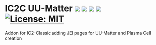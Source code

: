 # IC2C UU-Matter <a href="https://www.curseforge.com/minecraft/mc-mods/ic2cuumatter"><img src="http://cf.way2muchnoise.eu/versions/827219.svg" style="max-width:100%;"></a> <a href="https://www.curseforge.com/minecraft/mc-mods/ic2cuumatter"><img src="https://cf.way2muchnoise.eu/827219.svg" style="max-width:100%;"></a> <a href="https://modrinth.com/mod/ic2cuumatter"><img src="https://modrinth-utils.vercel.app/api/badge/versions?id=FOVCOVzb&logo=true" style="max-width:100%;"></a> <a href="https://modrinth.com/mod/ic2cuumatter"><img src="https://modrinth-utils.vercel.app/api/badge/downloads?id=FOVCOVzb" style="max-width:100%;"></a> <a href="https://github.com/Christofmeg/IC2C-UU-Matter/blob/1.19.2/LICENSE.txt"><img src="https://camo.githubusercontent.com/c561a9c3532b974b87754777c3f522d01987bd84e3ce6670c575204c50f46edf/68747470733a2f2f696d672e736869656c64732e696f2f62616467652f4c6963656e73652d4d49542d3232333066322e737667" alt="License: MIT" data-canonical-src="https://img.shields.io/badge/License-MIT-2230f2.svg" style="max-width: 100%;"></a>

<!-- 
To display For 1.19 and more versions
https://cf.way2muchnoise.eu/versions/For%20MC_827219_all.svg
<img src="https://modrinth-utils.vercel.app/api/badge/versions?id=FOVCOVzb&logo=true">
-->
 
 Addon for IC2-Classic adding JEI pages for UU-Matter and Plasma Cell creation
